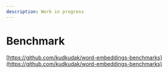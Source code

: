 ```yaml
---
description: Work in progress
---
```


# Benchmark

[https://github.com/kudkudak/word-embeddings-benchmarks](https://github.com/kudkudak/word-embeddings-benchmarks)


